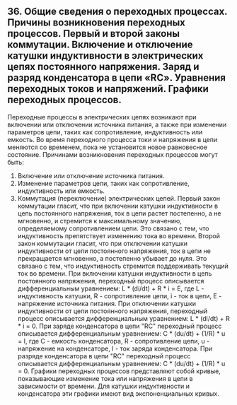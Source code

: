 ## 36. Общие сведения о переходных процессах. Причины возникновения переходных процессов. Первый и второй законы коммутации. Включение и отключение катушки индуктивности в электрических цепях постоянного напряжения. Заряд и разряд конденсатора в цепи «RC».  Уравнения переходных токов и напряжений. Графики переходных процессов.
Переходные процессы в электрических цепях возникают при включении или отключении источника питания, а также при изменении параметров цепи, таких как сопротивление, индуктивность или емкость. Во время переходного процесса токи и напряжения в цепи меняются со временем, пока не установится новое равновесное состояние.
Причинами возникновения переходных процессов могут быть:
1. Включение или отключение источника питания.
2. Изменение параметров цепи, таких как сопротивление, индуктивность или емкость.
3. Коммутация (переключение) электрических цепей.
Первый закон коммутации гласит, что при включении катушки индуктивности в цепь постоянного напряжения, ток в цепи растет постепенно, а не мгновенно, и стремится к максимальному значению, определяемому сопротивлением цепи. Это связано с тем, что индуктивность препятствует изменению тока во времени.
Второй закон коммутации гласит, что при отключении катушки индуктивности от цепи постоянного напряжения, ток в цепи не прекращается мгновенно, а постепенно убывает до нуля. Это связано с тем, что индуктивность стремится поддерживать текущий ток во времени.
При включении катушки индуктивности в цепь постоянного напряжения, переходный процесс описывается дифференциальным уравнением:
L \* (di/dt) + R \* i = E,
где L - индуктивность катушки, R - сопротивление цепи, i - ток в цепи, E - напряжение источника питания.
При отключении катушки индуктивности от цепи постоянного напряжения, переходный процесс описывается дифференциальным уравнением:
L \* (di/dt) + R \* i = 0.
При заряде конденсатора в цепи "RC" переходный процесс описывается дифференциальным уравнением:
C \* (du/dt) + (1/R) \* u = I,
где C - емкость конденсатора, R - сопротивление цепи, u - напряжение на конденсаторе, I - ток заряда конденсатора.
При разряде конденсатора в цепи "RC" переходный процесс описывается дифференциальным уравнением:
C \* (du/dt) + (1/R) \* u = 0.
Графики переходных процессов представляют собой кривые, показывающие изменение тока или напряжения в цепи в зависимости от времени. Для катушки индуктивности и конденсатора эти графики имеют вид экспоненциальных кривых.
